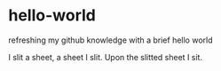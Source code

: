 # hello-world
refreshing my github knowledge with a brief hello world

I slit a sheet, a sheet I slit. 
Upon the slitted sheet I sit.
